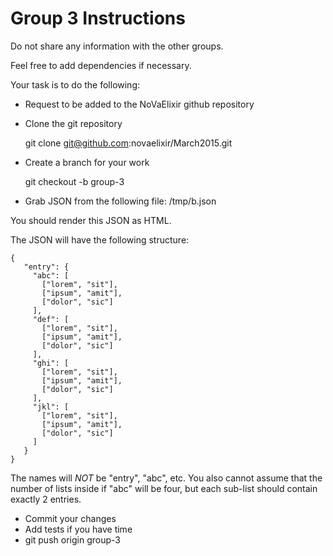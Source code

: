 # Group 3 Instructions

Do not share any information with the other groups.  

Feel free to add dependencies if necessary.

Your task is to do the following:

* Request to be added to the NoVaElixir github repository
* Clone the git repository

    git clone git@github.com:novaelixir/March2015.git

* Create a branch for your work

    git checkout -b group-3

* Grab JSON from the following file: /tmp/b.json

You should render this JSON as HTML.

The JSON will have the following structure:

    {
       "entry": {
         "abc": [
           ["lorem", "sit"],
           ["ipsum", "amit"],
           ["dolor", "sic"]
         ],
         "def": [
           ["lorem", "sit"],
           ["ipsum", "amit"],
           ["dolor", "sic"]
         ],
         "ghi": [
           ["lorem", "sit"],
           ["ipsum", "amit"],
           ["dolor", "sic"]
         ],
         "jkl": [
           ["lorem", "sit"],
           ["ipsum", "amit"],
           ["dolor", "sic"]
         ]
       }
    }

The names will *NOT* be "entry", "abc", etc.  You also cannot assume that the
number of lists inside if "abc" will be four, but each sub-list should contain
exactly 2 entries.

* Commit your changes
* Add tests if you have time
* git push origin group-3

